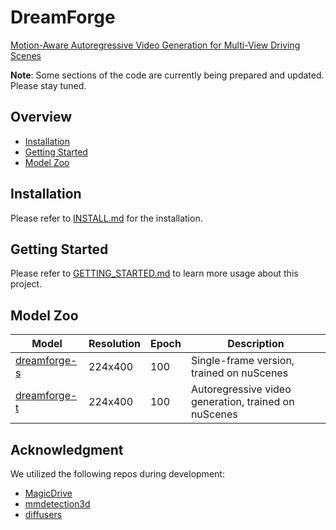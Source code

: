 # DreamForge
[Motion-Aware Autoregressive Video Generation for Multi-View Driving Scenes](https://arxiv.org/abs/2409.04003)

**Note**: Some sections of the code are currently being prepared and updated. Please stay tuned.

## Overview
- [Installation](doc/INSTALL.md)
- [Getting Started](doc/GETTING_STARTED.md)
- [Model Zoo](#model-zoo)

## Installation
Please refer to [INSTALL.md](doc/INSTALL.md) for the installation.

## Getting Started
Please refer to [GETTING_STARTED.md](doc/GETTING_STARTED.md) to learn more usage about this project.

## Model Zoo

| Model       | Resolution  | Epoch   | Description |
| ----------- | ----------- | --------|-------------|
| [dreamforge-s](https://huggingface.co/Jianbiao/dreamforge-s/tree/main) | 224x400 | 100 | Single-frame version, trained on nuScenes |
| [dreamforge-t](https://huggingface.co/Jianbiao/dreamforge-t/tree/main) | 224x400 | 100 | Autoregressive video generation, trained on nuScenes| 

## Acknowledgment
We utilized the following repos during development:
- [MagicDrive](https://github.com/cure-lab/MagicDrive)
- [mmdetection3d](https://github.com/open-mmlab/mmdetection3d)
- [diffusers](https://github.com/huggingface/diffusers)
